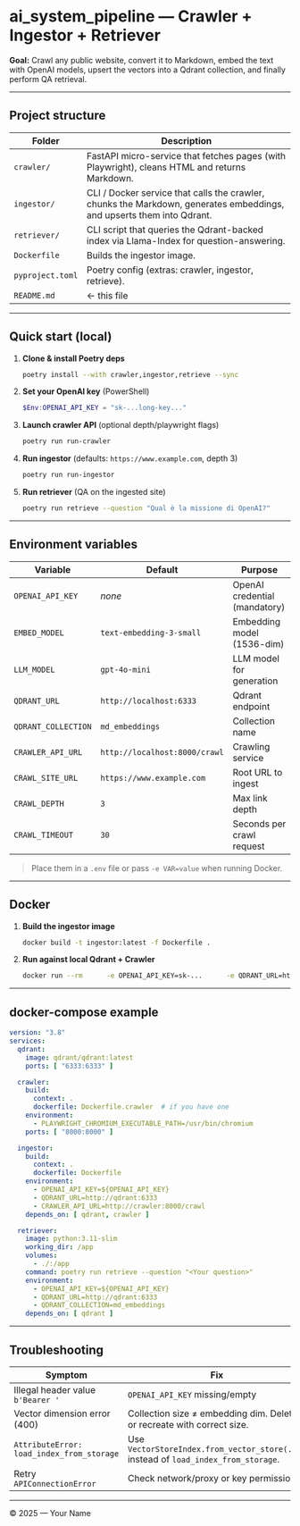 # ai_system_pipeline — Crawler + Ingestor + Retriever

**Goal:** Crawl any public website, convert it to Markdown, embed the text with OpenAI models, upsert the vectors into a Qdrant collection, and finally perform QA retrieval.

---

## Project structure

| Folder               | Description                                                                                     |
|----------------------|-------------------------------------------------------------------------------------------------|
| `crawler/`           | FastAPI micro-service that fetches pages (with Playwright), cleans HTML and returns Markdown.   |
| `ingestor/`          | CLI / Docker service that calls the crawler, chunks the Markdown, generates embeddings, and upserts them into Qdrant. |
| `retriever/`         | CLI script that queries the Qdrant-backed index via Llama-Index for question-answering.         |
| `Dockerfile`         | Builds the ingestor image.                                                                      |
| `pyproject.toml`     | Poetry config (extras: crawler, ingestor, retrieve).                                            |
| `README.md`          | ← this file                                                                                     |

---

## Quick start (local)

1. **Clone & install Poetry deps**
   ```bash
   poetry install --with crawler,ingestor,retrieve --sync
   ```
2. **Set your OpenAI key** (PowerShell)
   ```powershell
   $Env:OPENAI_API_KEY = "sk-...long-key..."
   ```
3. **Launch crawler API** (optional depth/playwright flags)
   ```bash
   poetry run run-crawler
   ```
4. **Run ingestor** (defaults: `https://www.example.com`, depth 3)
   ```bash
   poetry run run-ingestor
   ```
5. **Run retriever** (QA on the ingested site)
   ```bash
   poetry run retrieve --question "Qual è la missione di OpenAI?"
   ```

---

## Environment variables

| Variable               | Default                                 | Purpose                                                      |
|------------------------|-----------------------------------------|--------------------------------------------------------------|
| `OPENAI_API_KEY`       | _none_                                  | OpenAI credential (mandatory)                                |
| `EMBED_MODEL`          | `text-embedding-3-small`                | Embedding model (1536-dim)                                   |
| `LLM_MODEL`            | `gpt-4o-mini`                           | LLM model for generation                                     |
| `QDRANT_URL`           | `http://localhost:6333`                 | Qdrant endpoint                                              |
| `QDRANT_COLLECTION`    | `md_embeddings`                         | Collection name                                              |
| `CRAWLER_API_URL`      | `http://localhost:8000/crawl`          | Crawling service                                             |
| `CRAWL_SITE_URL`       | `https://www.example.com`               | Root URL to ingest                                           |
| `CRAWL_DEPTH`          | `3`                                     | Max link depth                                               |
| `CRAWL_TIMEOUT`        | `30`                                    | Seconds per crawl request                                    |

> Place them in a `.env` file or pass `-e VAR=value` when running Docker.

---

## Docker

1. **Build the ingestor image**
   ```bash
   docker build -t ingestor:latest -f Dockerfile .
   ```
2. **Run against local Qdrant + Crawler**
   ```bash
   docker run --rm      -e OPENAI_API_KEY=sk-...      -e QDRANT_URL=http://host.docker.internal:6333      -e CRAWLER_API_URL=http://host.docker.internal:8000/crawl      ingestor:latest
   ```

---

## docker-compose example

```yaml
version: "3.8"
services:
  qdrant:
    image: qdrant/qdrant:latest
    ports: [ "6333:6333" ]

  crawler:
    build:
      context: .
      dockerfile: Dockerfile.crawler  # if you have one
    environment:
      - PLAYWRIGHT_CHROMIUM_EXECUTABLE_PATH=/usr/bin/chromium
    ports: [ "8000:8000" ]

  ingestor:
    build:
      context: .
      dockerfile: Dockerfile
    environment:
      - OPENAI_API_KEY=${OPENAI_API_KEY}
      - QDRANT_URL=http://qdrant:6333
      - CRAWLER_API_URL=http://crawler:8000/crawl
    depends_on: [ qdrant, crawler ]

  retriever:
    image: python:3.11-slim
    working_dir: /app
    volumes:
      - ./:/app
    command: poetry run retrieve --question "<Your question>"
    environment:
      - OPENAI_API_KEY=${OPENAI_API_KEY}
      - QDRANT_URL=http://qdrant:6333
      - QDRANT_COLLECTION=md_embeddings
    depends_on: [ qdrant ]
```

---

## Troubleshooting

| Symptom                               | Fix                                                                                         |
|---------------------------------------|---------------------------------------------------------------------------------------------|
| Illegal header value `b'Bearer '`     | `OPENAI_API_KEY` missing/empty                                                              |
| Vector dimension error (400)          | Collection size ≠ embedding dim. Delete or recreate with correct size.                      |
| `AttributeError: load_index_from_storage` | Use `VectorStoreIndex.from_vector_store(...)` instead of `load_index_from_storage`.        |
| Retry `APIConnectionError`            | Check network/proxy or key permissions.                                                     |

---

© 2025 — Your Name
